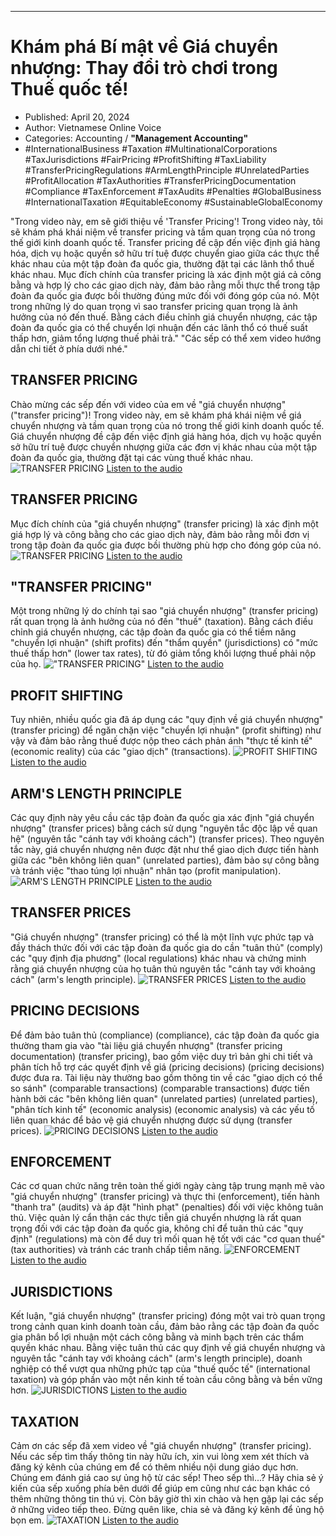 
---

# Khám phá Bí mật về Giá chuyển nhượng: Thay đổi trò chơi trong Thuế quốc tế!

- Published: April 20, 2024
- Author: Vietnamese Online Voice
- Categories: Accounting / **"Management Accounting"**
- #InternationalBusiness #Taxation #MultinationalCorporations #TaxJurisdictions #FairPricing #ProfitShifting #TaxLiability #TransferPricingRegulations #ArmLengthPrinciple #UnrelatedParties #ProfitAllocation #TaxAuthorities #TransferPricingDocumentation #Compliance #TaxEnforcement #TaxAudits #Penalties #GlobalBusiness #InternationalTaxation #EquitableEconomy #SustainableGlobalEconomy

"Trong video này, em sẽ giới thiệu về 'Transfer Pricing'!
Trong video này, tôi sẽ khám phá khái niệm về transfer pricing và tầm quan trọng của nó trong thế giới kinh doanh quốc tế. Transfer pricing đề cập đến việc định giá hàng hóa, dịch vụ hoặc quyền sở hữu trí tuệ được chuyển giao giữa các thực thể khác nhau của một tập đoàn đa quốc gia, thường đặt tại các lãnh thổ thuế khác nhau. Mục đích chính của transfer pricing là xác định một giá cả công bằng và hợp lý cho các giao dịch này, đảm bảo rằng mỗi thực thể trong tập đoàn đa quốc gia được bồi thường đúng mức đối với đóng góp của nó. Một trong những lý do quan trọng vì sao transfer pricing quan trọng là ảnh hưởng của nó đến thuế. Bằng cách điều chỉnh giá chuyển nhượng, các tập đoàn đa quốc gia có thể chuyển lợi nhuận đến các lãnh thổ có thuế suất thấp hơn, giảm tổng lượng thuế phải trả."
"Các sếp có thể xem video hướng dẫn chi tiết ở phía dưới nhé."


## TRANSFER PRICING

Chào mừng các sếp đến với video của em về "giá chuyển nhượng" ("transfer pricing")! Trong video này, em sẽ khám phá khái niệm về giá chuyển nhượng và tầm quan trọng của nó trong thế giới kinh doanh quốc tế. Giá chuyển nhượng đề cập đến việc định giá hàng hóa, dịch vụ hoặc quyền sở hữu trí tuệ được chuyển nhượng giữa các đơn vị khác nhau của một tập đoàn đa quốc gia, thường đặt tại các vùng thuế khác nhau.
![TRANSFER PRICING](https://http-archiver-apis-production-80.schnworks.com/storage/images/transitions/2024-04-20/transition-7578430887-Montserrat-Bold-512DA8.jpg)
[Listen to the audio](https://http-archiver-apis-production-80.schnworks.com/storage/audio/file-29891518941.mp3)



## TRANSFER PRICING

Mục đích chính của "giá chuyển nhượng" (transfer pricing) là xác định một giá hợp lý và công bằng cho các giao dịch này, đảm bảo rằng mỗi đơn vị trong tập đoàn đa quốc gia được bồi thường phù hợp cho đóng góp của nó.
![TRANSFER PRICING](https://http-archiver-apis-production-80.schnworks.com/storage/images/transitions/2024-04-20/transition-250202503-Montserrat-Black-7B1FA2.jpg)
[Listen to the audio](https://http-archiver-apis-production-80.schnworks.com/storage/audio/file-10683475095.mp3)



## "TRANSFER PRICING"

Một trong những lý do chính tại sao "giá chuyển nhượng" (transfer pricing) rất quan trọng là ảnh hưởng của nó đến "thuế" (taxation). Bằng cách điều chỉnh giá chuyển nhượng, các tập đoàn đa quốc gia có thể tiềm năng "chuyển lợi nhuận" (shift profits) đến "thẩm quyền" (jurisdictions) có "mức thuế thấp hơn" (lower tax rates), từ đó giảm tổng khối lượng thuế phải nộp của họ.
!["TRANSFER PRICING"](https://http-archiver-apis-production-80.schnworks.com/storage/images/transitions/2024-04-20/transition--14461831685-Montserrat-Regular-004895.jpg)
[Listen to the audio](https://http-archiver-apis-production-80.schnworks.com/storage/audio/file-5062288091.mp3)



## PROFIT SHIFTING

Tuy nhiên, nhiều quốc gia đã áp dụng các "quy định về giá chuyển nhượng" (transfer pricing) để ngăn chặn việc "chuyển lợi nhuận" (profit shifting) như vậy và đảm bảo rằng thuế được nộp theo cách phản ánh "thực tế kinh tế" (economic reality) của các "giao dịch" (transactions).
![PROFIT SHIFTING](https://http-archiver-apis-production-80.schnworks.com/storage/images/transitions/2024-04-20/transition--13505214246-Montserrat-Regular-283593.jpg)
[Listen to the audio](https://http-archiver-apis-production-80.schnworks.com/storage/audio/file-5854812766.mp3)



## ARM'S LENGTH PRINCIPLE

Các quy định này yêu cầu các tập đoàn đa quốc gia xác định "giá chuyển nhượng" (transfer prices) bằng cách sử dụng "nguyên tắc độc lập về quan hệ" (nguyên tắc "cánh tay với khoảng cách") (transfer prices). Theo nguyên tắc này, giá chuyển nhượng nên được đặt như thể giao dịch được tiến hành giữa các "bên không liên quan" (unrelated parties), đảm bảo sự công bằng và tránh việc "thao túng lợi nhuận" nhân tạo (profit manipulation).
![ARM'S LENGTH PRINCIPLE](https://http-archiver-apis-production-80.schnworks.com/storage/images/transitions/2024-04-20/transition--21767456958-Montserrat-Black-512DA8.jpg)
[Listen to the audio](https://http-archiver-apis-production-80.schnworks.com/storage/audio/file-1160651987.mp3)



## TRANSFER PRICES

"Giá chuyển nhượng" (transfer pricing) có thể là một lĩnh vực phức tạp và đầy thách thức đối với các tập đoàn đa quốc gia do cần "tuân thủ" (comply) các "quy định địa phương" (local regulations) khác nhau và chứng minh rằng giá chuyển nhượng của họ tuân thủ nguyên tắc "cánh tay với khoảng cách" (arm's length principle).
![TRANSFER PRICES](https://http-archiver-apis-production-80.schnworks.com/storage/images/transitions/2024-04-20/transition--1106719902-Montserrat-SemiBold-283593.jpg)
[Listen to the audio](https://http-archiver-apis-production-80.schnworks.com/storage/audio/file-12320840565.mp3)



## PRICING DECISIONS

Để đảm bảo tuân thủ (compliance) (compliance), các tập đoàn đa quốc gia thường tham gia vào "tài liệu giá chuyển nhượng" (transfer pricing documentation) (transfer pricing), bao gồm việc duy trì bản ghi chi tiết và phân tích hỗ trợ các quyết định về giá (pricing decisions) (pricing decisions) được đưa ra. Tài liệu này thường bao gồm thông tin về các "giao dịch có thể so sánh" (comparable transactions) (comparable transactions) được tiến hành bởi các "bên không liên quan" (unrelated parties) (unrelated parties), "phân tích kinh tế" (economic analysis) (economic analysis) và các yếu tố liên quan khác để bảo vệ giá chuyển nhượng được sử dụng (transfer prices).
![PRICING DECISIONS](https://http-archiver-apis-production-80.schnworks.com/storage/images/transitions/2024-04-20/transition-40985722255-Montserrat-Thin-7B1FA2.jpg)
[Listen to the audio](https://http-archiver-apis-production-80.schnworks.com/storage/audio/file-22101417002.mp3)



## ENFORCEMENT

Các cơ quan chức năng trên toàn thế giới ngày càng tập trung mạnh mẽ vào "giá chuyển nhượng" (transfer pricing) và thực thi (enforcement), tiến hành "thanh tra" (audits) và áp đặt "hình phạt" (penalties) đối với việc không tuân thủ. Việc quản lý cẩn thận các thực tiễn giá chuyển nhượng là rất quan trọng đối với các tập đoàn đa quốc gia, không chỉ để tuân thủ các "quy định" (regulations) mà còn để duy trì mối quan hệ tốt với các "cơ quan thuế" (tax authorities) và tránh các tranh chấp tiềm năng.
![ENFORCEMENT](https://http-archiver-apis-production-80.schnworks.com/storage/images/transitions/2024-04-20/transition--8208283592-Montserrat-Medium-283593.jpg)
[Listen to the audio](https://http-archiver-apis-production-80.schnworks.com/storage/audio/file-18989612086.mp3)



## JURISDICTIONS

Kết luận, "giá chuyển nhượng" (transfer pricing) đóng một vai trò quan trọng trong cảnh quan kinh doanh toàn cầu, đảm bảo rằng các tập đoàn đa quốc gia phân bổ lợi nhuận một cách công bằng và minh bạch trên các thẩm quyền khác nhau. Bằng việc tuân thủ các quy định về giá chuyển nhượng và nguyên tắc "cánh tay với khoảng cách" (arm's length principle), doanh nghiệp có thể vượt qua những phức tạp của "thuế quốc tế" (international taxation) và góp phần vào một nền kinh tế toàn cầu công bằng và bền vững hơn.
![JURISDICTIONS](https://http-archiver-apis-production-80.schnworks.com/storage/images/transitions/2024-04-20/transition-57676292609-Montserrat-ExtraBold-512DA8.jpg)
[Listen to the audio](https://http-archiver-apis-production-80.schnworks.com/storage/audio/file-15879913223.mp3)



## TAXATION

Cảm ơn các sếp đã xem video về "giá chuyển nhượng" (transfer pricing). Nếu các sếp tìm thấy thông tin này hữu ích, xin vui lòng xem xét thích và đăng ký kênh của chúng em để có thêm nhiều nội dung giáo dục hơn. Chúng em đánh giá cao sự ủng hộ từ các sếp!
Theo sếp thì...? Hãy chia sẻ ý kiến của sếp xuống phía bên dưới để giúp em cũng như các bạn khác có thêm những thông tin thú vị. Còn bây giờ thì xin chào và hẹn gặp lại các sếp ở những video tiếp theo. Đừng quên like, chia sẻ và đăng ký kênh để ủng hộ bọn em.
![TAXATION](https://http-archiver-apis-production-80.schnworks.com/storage/images/transitions/2024-04-20/transition-14080759492-Montserrat-Thin-4A148C.jpg)
[Listen to the audio](https://http-archiver-apis-production-80.schnworks.com/storage/audio/file-47387119473.mp3)

